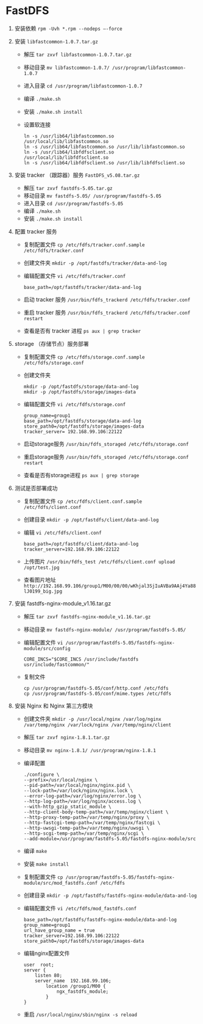 # FastDFS

1. 安装依赖 `rpm -Uvh *.rpm --nodeps –-force`

2. 安装 `libfastcommon-1.0.7.tar.gz`

    * 解压 `tar zxvf libfastcommon-1.0.7.tar.gz`
    * 移动目录 `mv libfastcommon-1.0.7/ /usr/program/libfastcommon-1.0.7`
    * 进入目录 `cd /usr/program/libfastcommon-1.0.7`
    * 编译 `./make.sh`
    * 安装 `./make.sh install`
    * 设置软连接

        ```shell
        ln -s /usr/lib64/libfastcommon.so /usr/local/lib/libfastcommon.so
        ln -s /usr/lib64/libfastcommon.so /usr/lib/libfastcommon.so
        ln -s /usr/lib64/libfdfsclient.so /usr/local/lib/libfdfsclient.so
        ln -s /usr/lib64/libfdfsclient.so /usr/lib/libfdfsclient.so
        ```

3. 安装 tracker （跟踪器）服务 `FastDFS_v5.08.tar.gz`

    * 解压 `tar zxvf fastdfs-5.05.tar.gz`
    * 移动目录 `mv fastdfs-5.05/ /usr/program/fastdfs-5.05`
    * 进入目录 `cd /usr/program/fastdfs-5.05`
    * 编译 `./make.sh`
    * 安装 `./make.sh install`

4. 配置 tracker 服务

    * 复制配置文件 `cp /etc/fdfs/tracker.conf.sample /etc/fdfs/tracker.conf`
    * 创建文件夹 `mkdir -p /opt/fastdfs/tracker/data-and-log`
    * 编辑配置文件 `vi /etc/fdfs/tracker.conf`

        ```shell
        base_path=/opt/fastdfs/tracker/data-and-log
        ```

    * 启动 tracker 服务  `/usr/bin/fdfs_trackerd /etc/fdfs/tracker.conf`
    * 重启 tracker 服务  `/usr/bin/fdfs_trackerd /etc/fdfs/tracker.conf restart`
    * 查看是否有 tracker 进程 `ps aux | grep tracker`

5. storage （存储节点）服务部署

    * 复制配置文件 `cp /etc/fdfs/storage.conf.sample /etc/fdfs/storage.conf`
    * 创建文件夹

        ```shell
        mkdir -p /opt/fastdfs/storage/data-and-log
        mkdir -p /opt/fastdfs/storage/images-data
        ```

    * 编辑配置文件 `vi /etc/fdfs/storage.conf`

        ```shell
        group_name=group1
        base_path=/opt/fastdfs/storage/data-and-log
        store_path0=/opt/fastdfs/storage/images-data
        tracker_server= 192.168.99.106:22122
        ```

    * 启动storage服务 `/usr/bin/fdfs_storaged /etc/fdfs/storage.conf`
    * 重启storage服务 `/usr/bin/fdfs_storaged /etc/fdfs/storage.conf restart`
    * 查看是否有storage进程 `ps aux | grep storage`

6. 测试是否部署成功

    * 复制配置文件 `cp /etc/fdfs/client.conf.sample /etc/fdfs/client.conf`
    * 创建目录 `mkdir -p /opt/fastdfs/client/data-and-log`
    * 编辑 `vi /etc/fdfs/client.conf`

        ```shell
        base_path=/opt/fastdfs/client/data-and-log
        tracker_server=192.168.99.106:22122
        ```

    * 上传图片 `/usr/bin/fdfs_test /etc/fdfs/client.conf upload /opt/test.jpg`
    * 查看图片地址 `http://192.168.99.106/group1/M00/00/00/wKhjal3SjIuAVBa9AAj4Ya88lJ0199_big.jpg`

7. 安装 fastdfs-nginx-module_v1.16.tar.gz

    * 解压 `tar zxvf fastdfs-nginx-module_v1.16.tar.gz`
    * 移动目录 `mv fastdfs-nginx-module/ /usr/program/fastdfs-5.05/`
    * 编辑配置文件 `vi /usr/program/fastdfs-5.05/fastdfs-nginx-module/src/config`

        ```shell
        CORE_INCS="$CORE_INCS /usr/include/fastdfs usr/include/fastcommon/"
        ```

    * 复制文件

        ```shell
        cp /usr/program/fastdfs-5.05/conf/http.conf /etc/fdfs
        cp /usr/program/fastdfs-5.05/conf/mime.types /etc/fdfs
        ```

8. 安装 Nginx 和 Nginx 第三方模块

    * 创建文件夹 `mkdir -p /usr/local/nginx /var/log/nginx /var/temp/nginx /var/lock/nginx /var/temp/nginx/client`
    * 解压 `tar zxvf nginx-1.8.1.tar.gz`
    * 移动目录 `mv nginx-1.8.1/ /usr/program/nginx-1.8.1`
    * 编译配置

        ```shell
        ./configure \
        --prefix=/usr/local/nginx \
        --pid-path=/var/local/nginx/nginx.pid \
        --lock-path=/var/lock/nginx/nginx.lock \
        --error-log-path=/var/log/nginx/error.log \
        --http-log-path=/var/log/nginx/access.log \
        --with-http_gzip_static_module \
        --http-client-body-temp-path=/var/temp/nginx/client \
        --http-proxy-temp-path=/var/temp/nginx/proxy \
        --http-fastcgi-temp-path=/var/temp/nginx/fastcgi \
        --http-uwsgi-temp-path=/var/temp/nginx/uwsgi \
        --http-scgi-temp-path=/var/temp/nginx/scgi \
        --add-module=/usr/program/fastdfs-5.05/fastdfs-nginx-module/src
        ```

    * 编译 `make`
    * 安装 `make install`
    * 复制配置文件 `cp /usr/program/fastdfs-5.05/fastdfs-nginx-module/src/mod_fastdfs.conf /etc/fdfs`
    * 创建目录 `mkdir -p /opt/fastdfs/fastdfs-nginx-module/data-and-log`
    * 编辑配置文件 `vi /etc/fdfs/mod_fastdfs.conf`

        ```shell
        base_path=/opt/fastdfs/fastdfs-nginx-module/data-and-log
        group_name=group1
        url_have_group_name = true
        tracker_server=192.168.99.106:22122
        store_path0=/opt/fastdfs/storage/images-data
        ```

    * 编辑nginx配置文件

        ```shell
        user  root;
        server {
            listen 80;
            server_name  192.168.99.106;
                location /group1/M00 {
                    ngx_fastdfs_module;
                }
        }
        ```

    * 重启 `/usr/local/nginx/sbin/nginx -s reload`
